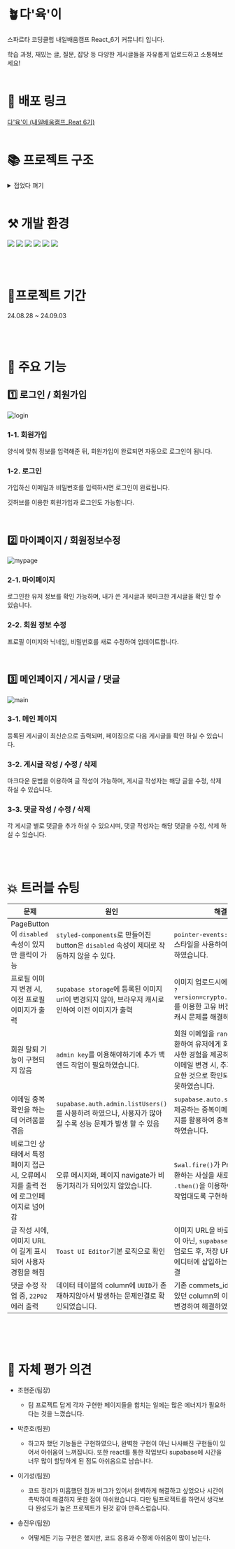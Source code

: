 # 🪴다'육'이
스파르타 코딩클럽 내일배움캠프 React_6기 커뮤니티 입니다.

학습 과정, 재밌는 글, 질문, 잡당 등 다양한 게시글들을 자유롭게 업로드하고 소통해보세요!
<br/>
<br/>

# 🌟 배포 링크

[다'육'이 (내일배움캠프_Reat 6기)](https://news-feed-da6.vercel.app/)
<br/>
<br/>

# 📚 프로젝트 구조

<details>
<summary>접었다 펴기</summary>

```
📦src
 ┣ 📂assets
 ┃ ┣ 📜back-btn.png
 ┃ ┣ 📜bookmark-off.png
 ┃ ┣ 📜bookmark-on.png
 ┃ ┣ 📜down.png
 ┃ ┣ 📜favicon.ico
 ┃ ┣ 📜github-mark.png
 ┃ ┣ 📜github.svg
 ┃ ┣ 📜logo.png
 ┃ ┣ 📜next.png
 ┃ ┣ 📜no-image.png
 ┃ ┣ 📜prev.png
 ┃ ┣ 📜react.svg
 ┃ ┣ 📜up.png
 ┃ ┗ 📜velog.svg
 ┣ 📂context
 ┃ ┗ 📜UserConext.jsx
 ┣ 📂layout
 ┃ ┣ 📂footer
 ┃ ┃ ┣ 📜Footer.jsx
 ┃ ┃ ┗ 📜FooterStyle.js
 ┃ ┣ 📂header
 ┃ ┃ ┣ 📜Header.jsx
 ┃ ┃ ┗ 📜HeaderStyle.js
 ┃ ┗ 📜Layout.jsx
 ┣ 📂pages
 ┃ ┣ 📂components
 ┃ ┃ ┣ 📂Form
 ┃ ┃ ┃ ┣ 📜Form.jsx
 ┃ ┃ ┃ ┗ 📜FormStyle.js
 ┃ ┃ ┗ 📜TuiEditor.jsx
 ┃ ┣ 📂detail
 ┃ ┃ ┣ 📂components
 ┃ ┃ ┃ ┣ 📂comment
 ┃ ┃ ┃ ┃ ┣ 📜CommentItem.jsx
 ┃ ┃ ┃ ┃ ┣ 📜Comments.jsx
 ┃ ┃ ┃ ┃ ┣ 📜CommentsStyle.js
 ┃ ┃ ┃ ┃ ┗ 📜CommentUpdateForm.jsx
 ┃ ┃ ┃ ┗ 📜getPost.js
 ┃ ┃ ┣ 📂context
 ┃ ┃ ┃ ┗ 📜CommentContext.jsx
 ┃ ┃ ┣ 📂hooks
 ┃ ┃ ┃ ┗ 📜useComments.js
 ┃ ┃ ┣ 📂modify
 ┃ ┃ ┃ ┣ 📜Modify.jsx
 ┃ ┃ ┃ ┗ 📜ModifyStyle.js
 ┃ ┃ ┣ 📜Detail.jsx
 ┃ ┃ ┗ 📜DetailStyle.js
 ┃ ┣ 📂login
 ┃ ┃ ┣ 📂components
 ┃ ┃ ┃ ┣ 📜LoginInput.jsx
 ┃ ┃ ┃ ┗ 📜LoginInputStyle.js
 ┃ ┃ ┣ 📜Login.jsx
 ┃ ┃ ┗ 📜LoginStyle.js
 ┃ ┣ 📂main
 ┃ ┃ ┣ 📜Main.jsx
 ┃ ┃ ┗ 📜MainStyle.js
 ┃ ┣ 📂mypage
 ┃ ┃ ┣ 📂board
 ┃ ┃ ┃ ┣ 📜BookMark.jsx
 ┃ ┃ ┃ ┗ 📜MyBoard.jsx
 ┃ ┃ ┣ 📂mymodify
 ┃ ┃ ┃ ┣ 📜Mymodify.jsx
 ┃ ┃ ┃ ┗ 📜MymodifyStyle.js
 ┃ ┃ ┣ 📜Mypage.jsx
 ┃ ┃ ┗ 📜MypageStyle.js
 ┃ ┣ 📂signup
 ┃ ┃ ┣ 📂components
 ┃ ┃ ┃ ┣ 📜SignupInput.jsx
 ┃ ┃ ┃ ┗ 📜SignupInputStyle.js
 ┃ ┃ ┣ 📜Signup.jsx
 ┃ ┃ ┗ 📜SignupStyle.js
 ┃ ┗ 📂write
 ┃ ┃ ┣ 📜Write.jsx
 ┃ ┃ ┗ 📜WriteStyle.js
 ┣ 📂shared
 ┃ ┣ 📂components
 ┃ ┃ ┗ 📜PrivateRoute.jsx
 ┃ ┗ 📜Router.jsx
 ┣ 📂supabase
 ┃ ┗ 📜supabase.js
 ┣ 📜App.css
 ┣ 📜App.jsx
 ┣ 📜main.jsx
 ┗ 📜reset.css
```
</details>


<br/>

# ⚒️ 개발 환경

![](https://img.shields.io/badge/JavaScript-F7DF1E?style=for-the-badge&logo=JavaScript&logoColor=white)
![](https://img.shields.io/badge/HTML5-E34F26?style=for-the-badge&logo=html5&logoColor=white)
![](https://img.shields.io/badge/CSS3-1572B6?style=for-the-badge&logo=css3&logoColor=white)
![](https://img.shields.io/badge/React-20232A?style=for-the-badge&logo=react&logoColor=61DAFB)
![](https://img.shields.io/badge/Supabase-181818?style=for-the-badge&logo=supabase&logoColor=white)
![](https://img.shields.io/badge/styled--components-DB7093?style=for-the-badge&logo=styled-components&logoColor=white)

<br/>
<br/>

# 📆프로젝트 기간

24.08.28 ~ 24.09.03

<br/>
<br/>

# 🎨 주요 기능

## 1️⃣ 로그인 / 회원가입
![login](https://github.com/user-attachments/assets/71ca6f8c-3fad-48a0-bf23-b83c2f7e0b9a)

### 1-1. 회원가입
양식에 맞춰 정보를 입력해준 뒤, 회원가입이 완료되면 자동으로 로그인이 됩니다.

### 1-2. 로그인
가입하신 이메일과 비밀번호를 입력하시면 로그인이 완료됩니다.

깃허브를 이용한 회원가입과 로그인도 가능합니다.

<br/>

## 2️⃣ 마이페이지 / 회원정보수정
![mypage](https://github.com/user-attachments/assets/c4780742-21d8-4635-a77c-9b54a2d7d7b7)

### 2-1. 마이페이지
로그인한 유저 정보를 확인 가능하며,
내가 쓴 게시글과 북마크한 게시글을 확인 할 수 있습니다.

### 2-2. 회원 정보 수정
프로필 이미지와 닉네임, 비밀번호를 새로 수정하여 업데이트합니다.

<br/>

## 3️⃣ 메인페이지 / 게시글 / 댓글
![main](https://github.com/user-attachments/assets/7292397a-e87d-4b1e-bb05-575c0ee8767e)

### 3-1. 메인 페이지
등록된 게시글이 최신순으로 출력되며, 페이징으로 다음 게시글을 확인 하실 수 있습니다.

### 3-2. 게시글 작성 / 수정 / 삭제
마크다운 문법을 이용하여 글 작성이 가능하며, 
게시글 작성자는 해당 글을 수정, 삭제 하실 수 있습니다.

### 3-3. 댓글 작성 / 수정 / 삭제
각 게시글 별로 댓글을 추가 하실 수 있으시며,
댓글 작성자는 해당 댓글을 수정, 삭제 하실 수 있습니다.
<br/>
<br/>
<br/>
<br/>

# 💥 트러블 슈팅

| 문제 | 원인 | 해결|
|---|---| ---|
| PageButton이 `disabled`속성이 있지만 클릭이 가능 | `styled-components`로 만들어진 button은 `disabled` 속성이 제대로 작동하지 않을 수 있다. | `pointer-events:none;` css 스타일을 사용하여 클릭을 방지하였습니다.|
| 프로필 이미지 변경 시, 이전 프로필 이미지가 출력 | `supabase storage`에 등록된 이미지 url이 변경되지 않아, 브라우저 캐시로 인하여 이전 이미지가 출력 | 이미지 업로드시에 <br/> `?version=crypto.radomUUID()`를 이용한 고유 버전을 부여하여 캐시 문제를 해결하였습니다. |
| 회원 탈퇴 기능이 구현되지 않음 | `admin key`를 이용해야하기에 추가 백엔드 작업이 필요하였습니다. | 회원 이메일을 `randomUUID`로 치환하여 유저에게 회원탈퇴와 유사한 경험을 제공하려 하였으나, 이메일 변경 시, 추가 인증이 필요한 것으로 확인되어 해결하지 못하였습니다. |
| 이메일 중복확인을 하는데 어려움을 겪음 | `supabase.auth.admin.listUsers()`를 사용하려 하였으나, 사용자가 많아질 수록 성능 문제가 발생 할 수 있음 | `supabase.auto.signUp()`에서 제공하는 중복이메일 error 메시지를 활용하여 중복 확인을 처리하였습니다.|
| 비로그인 상태에서 특정 페이지 접근 시, 오류메시지를 출력 전에 로그인페이지로 넘어감 | 오류 메시지와, 페이지 navigate가 비동기처리가 되어있지 않았습니다. | `Swal.fire()`가 Promise를 반환하는 사실을 새로 알게되어, `.then()`을 이용하여 순서대로 작업대도록 구현하였습니다.|
| 글 작성 시에, 이미지 URL이 길게 표시되어 사용자 경험을 해침 | `Toast UI Editor`기본 로직으로 확인 | 이미지 URL을 바로 출력하는 것이 아닌, `supabase storage`에 업로드 후, 저장 URL을 받아와 에디터에 삽입하는 방식으로 해결 |
| 댓글 수정 작업 중, `22P02` 에러 출력 | 데이터 테이블의 column에 `UUID`가 존재하지않아서 발생하는 문제인결로 확인되었습니다. |  기존 commets_id로 명명되어있던 column의 이름을 `uuid`로 변경하여 해결하였습니다.| 


<br/>
<br/>
<br/>

# 💭 자체 평가 의견
- 조현준(팀장)
  - 팀 프로젝트 답게 각자 구현한 페이지들을 합치는 일에는 많은 에너지가 필요하다는 것을 느꼈습니다.

- 박준호(팀원) 
  - 하고자 했던 기능들은 구현하였으나, 완벽한 구현이 아닌 나사빠진 구현들이 있어서 아쉬움이 느껴집니다. 또한 react를 통한 작업보다 supabase에 시간을 너무 많이 할당하게 된 점도 아쉬움으로 남습니다.

- 이기성(팀원)
  - 코드 정리가 미흡했던 점과 버그가 있어서 완벽하게 해결하고 싶었으나 시간이 촉박하여 해결하지 못한 점이 아쉬웠습니다. 다만 팀프로젝트를 하면서 생각보다 완성도가 높은 프로젝트가 된것 같아 만족스럽습니다.

- 송진우(팀원)
  - 어떻게든 기능 구현은 했지만, 코드 응용과 수정에 아쉬움이 많이 남는다.

